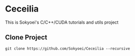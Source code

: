# Ceceilia

This is Sokyoei's C/C++/CUDA tutorials and utils project

## Clone Project

```shell
git clone https://github.com/Sokyoei/Ceceilia --recursive
```
